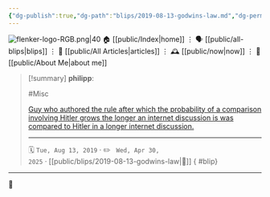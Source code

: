 ```yaml
---
{"dg-publish":true,"dg-path":"blips/2019-08-13-godwins-law.md","dg-permalink":"2019/08/13/godwins-law/","permalink":"/2019/08/13/godwins-law/","title":"philipp @ 2019-08-13","created":"2019-08-13T00:00:00","updated":"2025-04-30T22:27:34"}
---
```



<div class="transclusion internal-embed is-loaded"><div class="markdown-embed">




![flenker-logo-RGB.png|40](/img/user/attachments/flenker-logo-RGB.png)
🏠 [[public/Index\|home]]  ⋮ 🗣️ [[public/all-blips\|blips]] ⋮  📝 [[public/All Articles\|articles]]  ⋮ 🕰️ [[public/now\|now]] ⋮ 🪪 [[public/About Me\|about me]]


</div></div>


> [!summary] **philipp**:
>
> #Misc
>
> [Guy who authored the rule after which the probability of a comparison involving Hitler grows the longer an internet discussion is was compared to Hitler in a longer internet discussion.](https://mobile.twitter.com/sfmnemonic/status/1160921698142760961)
> - - -
>
> 🗓️ <code>Tue, Aug 13, 2019</code>  · ✏️ <code> Wed, Apr 30, 2025</code>  · [[public/blips/2019-08-13-godwins-law\|🔗]]
{ #blip}


- - -

 👾
